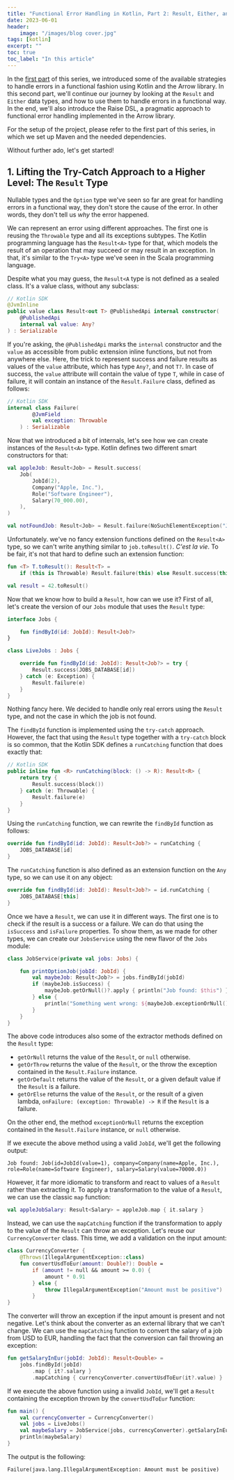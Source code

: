 ```yaml
---
title: "Functional Error Handling in Kotlin, Part 2: Result, Either, and the Raise DSL"
date: 2023-06-01
header:
    image: "/images/blog cover.jpg"
tags: [kotlin]
excerpt: ""
toc: true
toc_label: "In this article"
---
```


In the [first part](https://blog.rockthejvm.com/functional-error-handling-in-kotlin/) of this series, we introduced some of the available strategies to handle errors in a functional fashion using Kotlin and the Arrow library. In this second part, we'll continue our journey by looking at the `Result` and `Either` data types, and how to use them to handle errors in a functional way. In the end, we'll also introduce the Raise DSL, a pragmatic approach to functional error handling implemented in the Arrow library. 

For the setup of the project, please refer to the first part of this series, in which we set up Maven and the needed dependencies.

Without further ado, let's get started!

## 1. Lifting the Try-Catch Approach to a Higher Level: The `Result` Type

Nullable types and the `Option` type we've seen so far are great for handling errors in a functional way, they don't store the cause of the error. In other words, they don't tell us _why_ the error happened.

We can represent an error using different approaches. The first one is reusing the `Throwable` type and all its exceptions subtypes. The Kotlin programming language has the `Result<A>` type for that, which models the result of an operation that may succeed or may result in an exception. In that, it's similar to the `Try<A>` type we've seen in the Scala programming language.

Despite what you may guess, the `Result<A` type is not defined as a sealed class. It's a value class, without any subclass:

```kotlin
// Kotlin SDK
@JvmInline
public value class Result<out T> @PublishedApi internal constructor(
    @PublishedApi
    internal val value: Any?
) : Serializable
```

If you're asking, the `@PublishedApi` marks the `internal` constructor and the `value` as accessible from public extension inline functions, but not from anywhere else. Here, the trick to represent success and failure results as values of the `value` attribute, which has type `Any?`, and not `T?`. In case of success, the `value` attribute will contain the value of type `T`, while in case of failure, it will contain an instance of the `Result.Failure` class, defined as follows:

```kotlin
// Kotlin SDK
internal class Failure(
        @JvmField
        val exception: Throwable
    ) : Serializable
```

Now that we introduced a bit of internals, let's see how we can create instances of the `Result<A>` type. Kotlin defines two different smart constructors for that:

```kotlin
val appleJob: Result<Job> = Result.success(
    Job(
        JobId(2),
        Company("Apple, Inc."),
        Role("Software Engineer"),
        Salary(70_000.00),
    ),
)

val notFoundJob: Result<Job> = Result.failure(NoSuchElementException("Job not found")) 
```

Unfortunately. we've no fancy extension functions defined on the `Result<A>` type, so we can't write anything similar to `job.toResult()`. _C'est la vie_. To be fair, it's not that hard to define such an extension function:

```kotlin
fun <T> T.toResult(): Result<T> =
    if (this is Throwable) Result.failure(this) else Result.success(this)

val result = 42.toResult()
```

Now that we know how to build a `Result`, how can we use it? First of all, let's create the version of our `Jobs` module that uses the `Result` type:

```kotlin
interface Jobs {

    fun findById(id: JobId): Result<Job?>
}

class LiveJobs : Jobs {

    override fun findById(id: JobId): Result<Job?> = try {
        Result.success(JOBS_DATABASE[id])
    } catch (e: Exception) {
        Result.failure(e)
    }
}
```

Nothing fancy here. We decided to handle only real errors using the `Result` type, and not the case in which the job is not found.

The `findById` function is implemented using the `try-catch` approach. However, the fact that using the `Result` type together with a `try-catch` block is so common, that the Kotlin SDK defines a `runCatching` function that does exactly that:

```kotlin
// Kotlin SDK
public inline fun <R> runCatching(block: () -> R): Result<R> {
    return try {
        Result.success(block())
    } catch (e: Throwable) {
        Result.failure(e)
    }
}
```

Using the `runCatching` function, we can rewrite the `findById` function as follows:

```kotlin
override fun findById(id: JobId): Result<Job?> = runCatching {
    JOBS_DATABASE[id]
}
```

The `runCatching` function is also defined as an extension function on the `Any` type, so we can use it on any object:

```kotlin
override fun findById(id: JobId): Result<Job?> = id.runCatching {
    JOBS_DATABASE[this]
}
```


Once we have a `Result`, we can use it in different ways. The first one is to check if the result is a success or a failure. We can do that using the `isSuccess` and `isFailure` properties. To show them, as we made for other types, we can create our `JobsService` using the new flavor of the `Jobs` module:

```kotlin
class JobService(private val jobs: Jobs) {

    fun printOptionJob(jobId: JobId) {
        val maybeJob: Result<Job?> = jobs.findById(jobId)
        if (maybeJob.isSuccess) {
            maybeJob.getOrNull()?.apply { println("Job found: $this") } ?: println("Job not found for id $jobId")
        } else {
            println("Something went wrong: ${maybeJob.exceptionOrNull()}")
        }
    }
}
```

The above code introduces also some of the extractor methods defined on the `Result` type: 
* `getOrNull` returns the value of the `Result`, or `null` otherwise.
* `getOrThrow` returns the value of the `Result`, or the throw the exception contained in the `Result.Failure` instance.
* `getOrDefault` returns the value of the `Result`, or a given default value if the `Result` is a failure.
* `getOrElse` returns the value of the `Result`, or the result of a given lambda, `onFailure: (exception: Throwable) -> R` if the `Result` is a failure.

On the other end, the method `exceptionOrNull` returns the exception contained in the `Result.Failure` instance, or `null` otherwise.

If we execute the above method using a valid `JobId`, we'll get the following output:

```text
Job found: Job(id=JobId(value=1), company=Company(name=Apple, Inc.), role=Role(name=Software Engineer), salary=Salary(value=70000.0))
```

However, it far more idiomatic to transform and react to values of a `Result` rather than extracting it. To apply a transformation to the value of a `Result`, we can use the classic `map` function:

```kotlin
val appleJobSalary: Result<Salary> = appleJob.map { it.salary }
```

Instead, we can use the `mapCatching` function if the transformation to apply to the value of the `Result` can throw an exception. Let's reuse our `CurrencyConverter` class. This time, we add a validation on the input amount:

```kotlin
class CurrencyConverter {
    @Throws(IllegalArgumentException::class)
    fun convertUsdToEur(amount: Double?): Double =
        if (amount != null && amount >= 0.0) {
            amount * 0.91
        } else {
            throw IllegalArgumentException("Amount must be positive")
        }
}
```

The converter will throw an exception if the input amount is present and not negative. Let's think about the converter as an external library that we can't change. We can use the `mapCatching` function to convert the salary of a job from USD to EUR, handling the fact that the conversion can fail throwing an exception:

```kotlin
fun getSalaryInEur(jobId: JobId): Result<Double> =
    jobs.findById(jobId)
        .map { it?.salary }
        .mapCatching { currencyConverter.convertUsdToEur(it?.value) }
```

If we execute the above function using a invalid `JobId`, we'll get a `Result` containing the exception thrown by the `convertUsdToEur` function:

```kotlin
fun main() {
    val currencyConverter = CurrencyConverter()
    val jobs = LiveJobs()
    val maybeSalary = JobService(jobs, currencyConverter).getSalaryInEur(JobId(42))
    println(maybeSalary)
}
```

The output is the following:

```text
Failure(java.lang.IllegalArgumentException: Amount must be positive)
```




